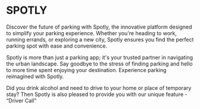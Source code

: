 # SPOTLY

Discover the future of parking with Spotly, the innovative platform designed to simplify your parking experience. Whether you're heading to work, running errands, or exploring a new city, Spotly ensures you find the perfect parking spot with ease and convenience.

Spotly is more than just a parking app; it's your trusted partner in navigating the urban landscape. Say goodbye to the stress of finding parking and hello to more time spent enjoying your destination. Experience parking reimagined with Spotly.

Did you drink alcohol and need to drive to your home or place of temporary stay? Then Spotly is also pleased to provide you with our unique feature - “Driver Call”